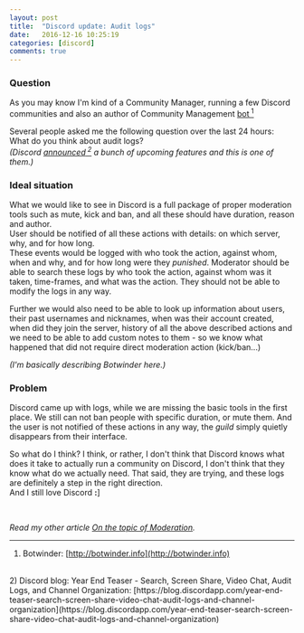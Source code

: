 ```yaml
---
layout: post
title:  "Discord update: Audit logs"
date:   2016-12-16 10:25:19
categories: [discord]
comments: true
---
```

### Question

As you may know I'm kind of a Community Manager, running a few Discord communities and also an author of Community Management [bot<sup> 1</sup>](http://botwinder.info)

Several people asked me the following question over the last 24 hours: What do you think about audit logs?
<br />
_(Discord [announced<sup> 2</sup>](https://blog.discordapp.com/year-end-teaser-search-screen-share-video-chat-audit-logs-and-channel-organization) a bunch of upcoming features and this is one of them.)_

<!--more-->

### Ideal situation

What we would like to see in Discord is a full package of proper moderation tools such as mute, kick and ban, and all these should have duration, reason and author.
<br />
User should be notified of all these actions with details: on which server, why, and for how long.
<br />
These events would be logged with who took the action, against whom, when and why, and for how long were they _punished_. Moderator should be able to search these logs by who took the action, against whom was it taken, time-frames, and what was the action. They should not be able to modify the logs in any way.

Further we would also need to be able to look up information about users, their past usernames and nicknames, when was their account created, when did they join the server, history of all the above described actions and we need to be able to add custom notes to them - so we know what happened that did not require direct moderation action (kick/ban...)

_(I'm basically describing Botwinder here.)_

### Problem

Discord came up with logs, while we are missing the basic tools in the first place. We still can not ban people with specific duration, or mute them. And the user is not notified of these actions in any way, the _guild_ simply quietly disappears from their interface.

So what do I think? I think, or rather, I don't think that Discord knows what does it take to actually run a community on Discord, I don't think that they know what do we actually need. That said, they are trying, and these logs are definitely a step in the right direction.
<br />
And I still love Discord **:**]

&nbsp;

_Read my other article [On the topic of Moderation]({{site.url}}/articles/2016-11/On-the-topic-of-moderation)._

------------

1) Botwinder: [http://botwinder.info](http://botwinder.info)
<br />
2) Discord blog: Year End Teaser - Search, Screen Share, Video Chat, Audit Logs, and Channel Organization: [https://blog.discordapp.com/year-end-teaser-search-screen-share-video-chat-audit-logs-and-channel-organization](https://blog.discordapp.com/year-end-teaser-search-screen-share-video-chat-audit-logs-and-channel-organization)
